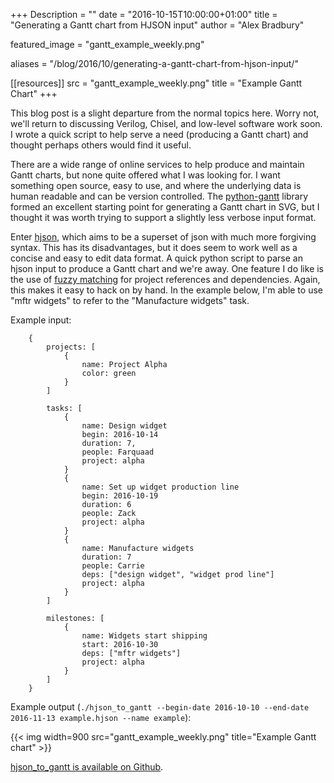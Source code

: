 +++
Description = ""
date = "2016-10-15T10:00:00+01:00"
title = "Generating a Gantt chart from HJSON input"
author = "Alex Bradbury"

featured_image = "gantt_example_weekly.png"

aliases = "/blog/2016/10/generating-a-gantt-chart-from-hjson-input/"

[[resources]]
src = "gantt_example_weekly.png"
title = "Example Gantt Chart"
+++

This blog post is a slight departure from the normal topics here. Worry not,
we'll return to discussing Verilog, Chisel, and low-level software work soon.
I wrote a quick script to help serve a need (producing a Gantt chart) and
thought perhaps others would find it useful.

There are a wide range of online services to help produce and maintain Gantt
charts, but none quite offered what I was looking for. I want something open
source, easy to use, and where the underlying data is human readable and can
be version controlled. The
[python-gantt](http://xael.org/pages/python-gantt-en.html) library formed an
excellent starting point for generating a Gantt chart in SVG, but I thought it
was worth trying to support a slightly less verbose input format.

Enter [hjson](http://hjson.org/), which aims to be a superset of json with
much more forgiving syntax. This has its disadvantages, but it does seem to
work well as a concise and easy to edit data format. A quick python script to
parse an hjson input to produce a Gantt chart and we're away. One feature I do
like is the use of [fuzzy matching](https://github.com/amjith/fuzzyfinder) for
project references and dependencies. Again, this makes it easy to hack on by
hand. In the example below, I'm able to use "mftr widgets" to refer to the
"Manufacture widgets" task.

Example input:

		{
			projects: [
				{
					name: Project Alpha
					color: green
				}
			]

			tasks: [
				{
					name: Design widget
					begin: 2016-10-14
					duration: 7,
					people: Farquaad
					project: alpha
				}
				{
					name: Set up widget production line
					begin: 2016-10-19
					duration: 6
					people: Zack
					project: alpha
				}
				{
					name: Manufacture widgets
					duration: 7
					people: Carrie
					deps: ["design widget", "widget prod line"]
					project: alpha
				}
			]

			milestones: [
				{
					name: Widgets start shipping
					start: 2016-10-30
					deps: ["mftr widgets"]
					project: alpha
				}
			]
		}

Example output (`./hjson_to_gantt --begin-date 2016-10-10 --end-date 2016-11-13 example.hjson --name example`):

{{< img width=900 src="gantt_example_weekly.png" title="Example Gantt chart" >}}


[hjson_to_gantt is available on Github](https://github.com/lowRISC/hjson_to_gantt).
